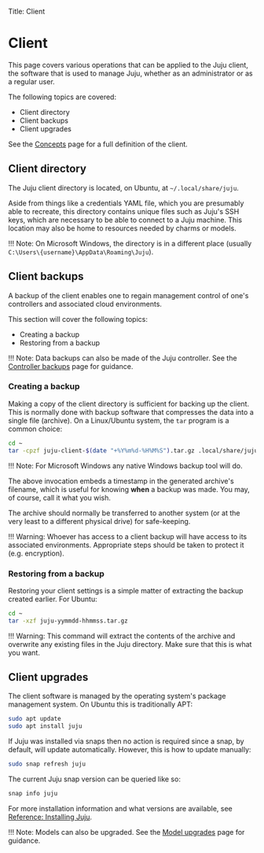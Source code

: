 Title: Client

# Client

This page covers various operations that can be applied to the Juju client, the
software that is used to manage Juju, whether as an administrator or as a
regular user.

The following topics are covered:

 - Client directory
 - Client backups
 - Client upgrades

See the [Concepts][concepts-client] page for a full definition of the client.

## Client directory

The Juju client directory is located, on Ubuntu, at `~/.local/share/juju`.

Aside from things like a credentials YAML file, which you are presumably able
to recreate, this directory contains unique files such as Juju's SSH keys,
which are necessary to be able to connect to a Juju machine. This location may
also be home to resources needed by charms or models.

!!! Note: 
    On Microsoft Windows, the directory is in a different place (usually
    `C:\Users\{username}\AppData\Roaming\Juju`).

## Client backups

A backup of the client enables one to regain management control of one's
controllers and associated cloud environments.

This section will cover the following topics:

 - Creating a backup
 - Restoring from a backup

!!! Note:
    Data backups can also be made of the Juju controller. See the
    [Controller backups][controllers-backups] page for guidance.

### Creating a backup

Making a copy of the client directory is sufficient for backing up the client.
This is normally done with backup software that compresses the data into a
single file (archive). On a Linux/Ubuntu system, the `tar` program is a common
choice:

```bash
cd ~
tar -cpzf juju-client-$(date "+%Y%m%d-%H%M%S").tar.gz .local/share/juju 
```

!!! Note:
    For Microsoft Windows any native Windows backup tool will do.

The above invocation embeds a timestamp in the generated archive's filename,
which is useful for knowing **when** a backup was made. You may, of course,
call it what you wish. 

The archive should normally be transferred to another system (or at the very
least to a different physical drive) for safe-keeping.

!!! Warning: 
    Whoever has access to a client backup will have access to its associated
    environments. Appropriate steps should be taken to protect it (e.g.
    encryption).
 
### Restoring from a backup

Restoring your client settings is a simple matter of extracting the backup
created earlier. For Ubuntu:

```bash
cd ~
tar -xzf juju-yymmdd-hhmmss.tar.gz 
```

!!! Warning: 
    This command will extract the contents of the archive and overwrite any
    existing files in the Juju directory. Make sure that this is what you want.

## Client upgrades

The client software is managed by the operating system's package management
system. On Ubuntu this is traditionally APT:

```bash
sudo apt update
sudo apt install juju
```

If Juju was installed via snaps then no action is required since a snap, by
default, will update automatically. However, this is how to update manually:

```bash
sudo snap refresh juju
```

The current Juju snap version can be queried like so:

```bash
snap info juju
```

For more installation information and what versions are available, see
[Reference: Installing Juju][reference-install].

!!! Note:
    Models can also be upgraded. See the [Model upgrades][models-upgrade]
    page for guidance.


<!-- LINKS -->

[concepts-client]: juju-concepts.html#client
[controllers-backups]: controllers-backup.html
[reference-install]: reference-install.html
[models-upgrade]: models-upgrade.md
